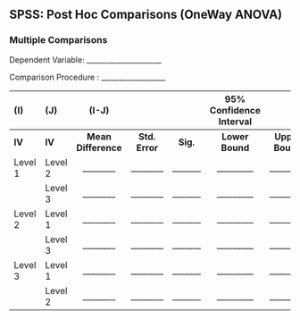 ## SPSS: Post Hoc Comparisons (OneWay ANOVA)

### Multiple Comparisons

Dependent Variable: \_\_\_\_\_\_\_\_\_\_\_\_\_\_\_\_\_\_\_\_\_

Comparison Procedure : \_\_\_\_\_\_\_\_\_\_\_\_\_\_\_\_\_\_

|(I)|(J)|(I-J)|||95% Confidence Interval||
| :- | :- | :-: | :-: | :-: | :-: | :-: |
|**IV**|**IV**|**Mean Difference**|**Std. Error**|**Sig.**|**Lower Bound**|**Upper Bound**|
|Level 1|Level 2|\_\_\_\_\_\_\_\_|\_\_\_\_\_\_\_\_|\_\_\_\_\_\_\_|\_\_\_\_\_\_\_\_\_|\_\_\_\_\_\_\_\_\_|
||Level 3|\_\_\_\_\_\_\_\_|\_\_\_\_\_\_\_\_|\_\_\_\_\_\_\_|\_\_\_\_\_\_\_\_\_|\_\_\_\_\_\_\_\_\_|
|Level 2|Level 1|\_\_\_\_\_\_\_\_|\_\_\_\_\_\_\_\_|\_\_\_\_\_\_\_|\_\_\_\_\_\_\_\_\_|\_\_\_\_\_\_\_\_\_|
||Level 3|\_\_\_\_\_\_\_\_|\_\_\_\_\_\_\_\_|\_\_\_\_\_\_\_|\_\_\_\_\_\_\_\_\_|\_\_\_\_\_\_\_\_\_|
|Level 3|Level 1|\_\_\_\_\_\_\_\_|\_\_\_\_\_\_\_\_|\_\_\_\_\_\_\_|\_\_\_\_\_\_\_\_\_|\_\_\_\_\_\_\_\_\_|
||Level 2|\_\_\_\_\_\_\_\_|\_\_\_\_\_\_\_\_|\_\_\_\_\_\_\_|\_\_\_\_\_\_\_\_\_|\_\_\_\_\_\_\_\_\_|
